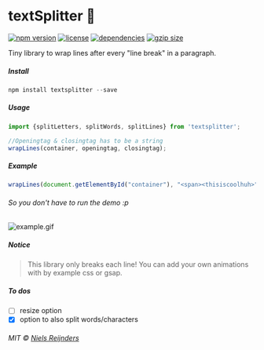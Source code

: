 # textSplitter 🔪

[![npm version](https://img.shields.io/npm/v/wraplines.svg?style=for-the-badge&colorB=%23000)](https://www.npmjs.com/package/wraplines)
[![license](https://img.shields.io/npm/l/wraplines.svg?style=for-the-badge&colorB=%23000)](https://github.com/nielsreijnders/wrapLines/blob/master/LICENSE)
[![dependencies](https://img.shields.io/badge/dependencies-none-ff69b4.svg?style=for-the-badge&colorB=%23000)](https://github.com)
[![gzip size](https://img.shields.io/bundlephobia/minzip/wraplines.svg?colorB=black&style=for-the-badge)](https://unpkg.com/wraplines)

 Tiny library to wrap lines after every "line break" in a paragraph. 

##### Install

```js
npm install textsplitter --save
```

##### Usage

```js
import {splitLetters, splitWords, splitLines} from 'textsplitter';

//Openingtag & closingtag has to be a string
wrapLines(container, openingtag, closingtag);
```

##### Example

```js
wrapLines(document.getElementById("container"), "<span><thisiscoolhuh>", "</thisiscoolhuh></span>");
```
###### So you don't have to run the demo :p

![example.gif](https://media.giphy.com/media/jxchZz0EDhQ7QmYEwD/giphy.gif)

##### Notice

> This library only breaks each line! You can add your own animations with by example css or gsap.

##### To dos

- [ ] resize option
- [x] option to also split words/characters

###### MIT © <a href="#?????portfolio_coming_soon">Niels Reijnders</a>
